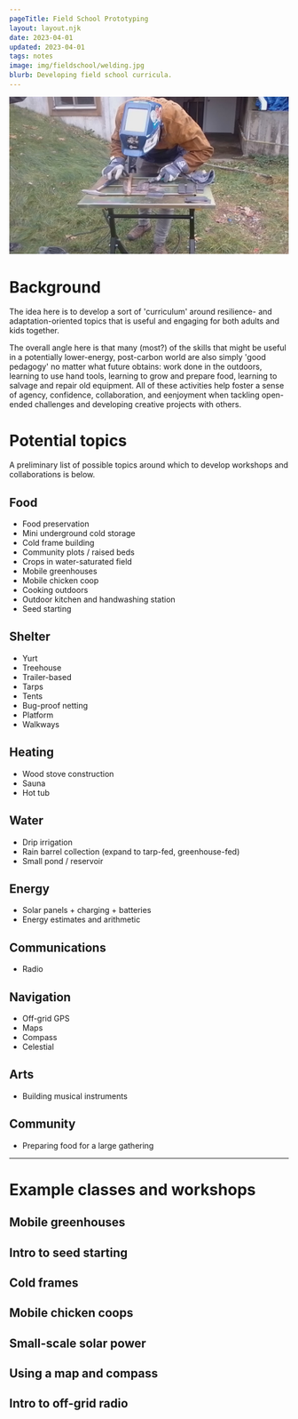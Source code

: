 ```yaml
---
pageTitle: Field School Prototyping 
layout: layout.njk
date: 2023-04-01
updated: 2023-04-01
tags: notes 
image: img/fieldschool/welding.jpg
blurb: Developing field school curricula. 
---
```


[![](/img/fieldschool/welding.jpg)](/img/fieldschool/welding.jpg)

# Background

The idea here is to develop a sort of 'curriculum' around resilience- and adaptation-oriented topics that is useful and engaging for both adults and kids together.   

The overall angle here is that many (most?) of the skills that might be useful in a potentially lower-energy, post-carbon world are also simply 'good pedagogy' no matter what future obtains: work done in the outdoors, learning to use hand tools, learning to grow and prepare food, learning to salvage and repair old equipment.  All of these activities help foster a sense of agency, confidence, collaboration, and eenjoyment when tackling open-ended challenges and developing creative projects with others.   

# Potential topics

A preliminary list of possible topics around which to develop workshops and collaborations is below. 
## Food
- Food preservation
- Mini underground cold storage
- Cold frame building
- Community plots / raised beds
- Crops in water-saturated field
- Mobile greenhouses
- Mobile chicken coop
- Cooking outdoors
- Outdoor kitchen and handwashing station
- Seed starting

## Shelter
- Yurt
- Treehouse
- Trailer-based 
- Tarps
- Tents
- Bug-proof netting
- Platform
- Walkways

## Heating
- Wood stove construction
- Sauna
- Hot tub

## Water
- Drip irrigation
- Rain barrel collection (expand to tarp-fed, greenhouse-fed)
- Small pond / reservoir

## Energy
- Solar panels + charging + batteries
- Energy estimates and arithmetic 

## Communications
- Radio

## Navigation
- Off-grid GPS
- Maps
- Compass
- Celestial

## Arts
- Building musical instruments

## Community
- Preparing food for a large gathering 

---

# Example classes and workshops  

## Mobile greenhouses

## Intro to seed starting

## Cold frames 

## Mobile chicken coops

## Small-scale solar power

## Using a map and compass

## Intro to off-grid radio

 
